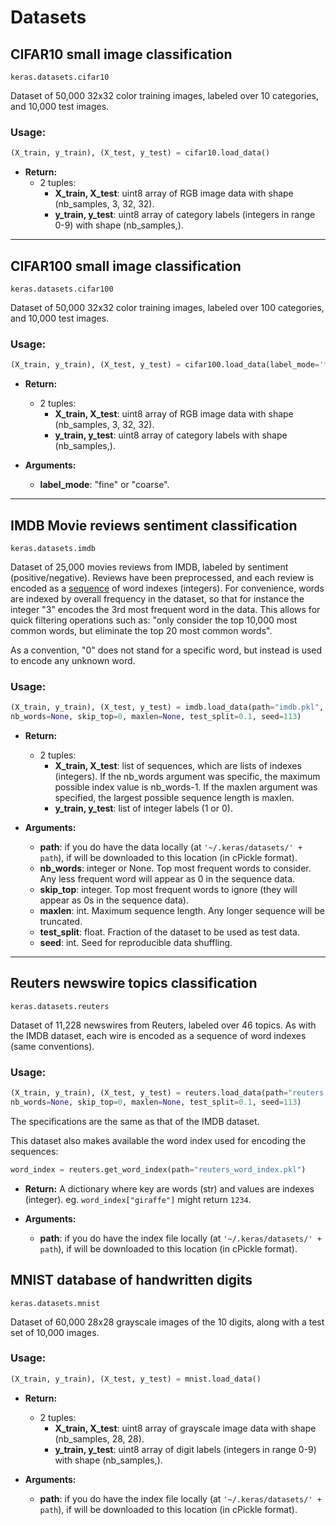 # Datasets

## CIFAR10 small image classification

`keras.datasets.cifar10`

Dataset of 50,000 32x32 color training images, labeled over 10 categories, and 10,000 test images.

### Usage:

```python
(X_train, y_train), (X_test, y_test) = cifar10.load_data()
```

- __Return:__
    - 2 tuples:
        - __X_train, X_test__: uint8 array of RGB image data with shape (nb_samples, 3, 32, 32).
        - __y_train, y_test__: uint8 array of category labels (integers in range 0-9) with shape (nb_samples,).

---

## CIFAR100 small image classification

`keras.datasets.cifar100`

Dataset of 50,000 32x32 color training images, labeled over 100 categories, and 10,000 test images.

### Usage:

```python
(X_train, y_train), (X_test, y_test) = cifar100.load_data(label_mode='fine')
```

- __Return:__
    - 2 tuples:
        - __X_train, X_test__: uint8 array of RGB image data with shape (nb_samples, 3, 32, 32).
        - __y_train, y_test__: uint8 array of category labels with shape (nb_samples,).

- __Arguments:__

    - __label_mode__: "fine" or "coarse".

---

## IMDB Movie reviews sentiment classification

`keras.datasets.imdb`

Dataset of 25,000 movies reviews from IMDB, labeled by sentiment (positive/negative). Reviews have been preprocessed, and each review is encoded as a [sequence](preprocessing/sequence.md) of word indexes (integers). For convenience, words are indexed by overall frequency in the dataset, so that for instance the integer "3" encodes the 3rd most frequent word in the data. This allows for quick filtering operations such as: "only consider the top 10,000 most common words, but eliminate the top 20 most common words".

As a convention, "0" does not stand for a specific word, but instead is used to encode any unknown word.

### Usage:

```python
(X_train, y_train), (X_test, y_test) = imdb.load_data(path="imdb.pkl", \
nb_words=None, skip_top=0, maxlen=None, test_split=0.1, seed=113)
```
- __Return:__
    - 2 tuples:
        - __X_train, X_test__: list of sequences, which are lists of indexes (integers). If the nb_words argument was specific, the maximum possible index value is nb_words-1. If the maxlen argument was specified, the largest possible sequence length is maxlen.
        - __y_train, y_test__: list of integer labels (1 or 0). 

- __Arguments:__

    - __path__: if you do have the data locally (at `'~/.keras/datasets/' + path`), if will be downloaded to this location (in cPickle format).
    - __nb_words__: integer or None. Top most frequent words to consider. Any less frequent word will appear as 0 in the sequence data.
    - __skip_top__: integer. Top most frequent words to ignore (they will appear as 0s in the sequence data).
    - __maxlen__: int. Maximum sequence length. Any longer sequence will be truncated.
    - __test_split__: float. Fraction of the dataset to be used as test data.
    - __seed__: int. Seed for reproducible data shuffling.

---

## Reuters newswire topics classification

`keras.datasets.reuters`

Dataset of 11,228 newswires from Reuters, labeled over 46 topics. As with the IMDB dataset, each wire is encoded as a sequence of word indexes (same conventions).

### Usage:

```python
(X_train, y_train), (X_test, y_test) = reuters.load_data(path="reuters.pkl", \
nb_words=None, skip_top=0, maxlen=None, test_split=0.1, seed=113)
```

The specifications are the same as that of the IMDB dataset.

This dataset also makes available the word index used for encoding the sequences:

```python
word_index = reuters.get_word_index(path="reuters_word_index.pkl")
```

- __Return:__ A dictionary where key are words (str) and values are indexes (integer). eg. `word_index["giraffe"]` might return `1234`. 

- __Arguments:__

    - __path__: if you do have the index file locally (at `'~/.keras/datasets/' + path`), if will be downloaded to this location (in cPickle format).
    
## MNIST database of handwritten digits

`keras.datasets.mnist`

Dataset of 60,000 28x28 grayscale images of the 10 digits, along with a test set of 10,000 images.

### Usage:

```python
(X_train, y_train), (X_test, y_test) = mnist.load_data()
```

- __Return:__
    - 2 tuples:
        - __X_train, X_test__: uint8 array of grayscale image data with shape (nb_samples, 28, 28).
        - __y_train, y_test__: uint8 array of digit labels (integers in range 0-9) with shape (nb_samples,).

- __Arguments:__

    - __path__: if you do have the index file locally (at `'~/.keras/datasets/' + path`), if will be downloaded to this location (in cPickle format).
